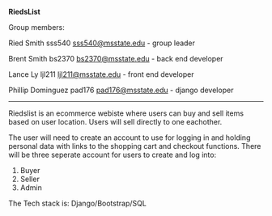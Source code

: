 **RiedsList**
       
Group members:

Ried Smith              sss540      sss540@msstate.edu - group leader

Brent Smith             bs2370      bs2370@msstate.edu - back end developer

Lance Ly                ljl211      ljl211@msstate.edu - front end developer

Phillip Dominguez       pad176	 pad176@msstate.edu - django developer

-------------------------------------------------------------------------------
      
Riedslist is an ecommerce webiste where users can buy and sell items based on user location. Users will sell directly to one eachother.

The user will need to create an account to use for logging in and holding personal data with links to the shopping cart and checkout functions.
There will be three seperate account for users to create and log into:

1. Buyer
2. Seller
3. Admin

The Tech stack is: Django/Bootstrap/SQL
